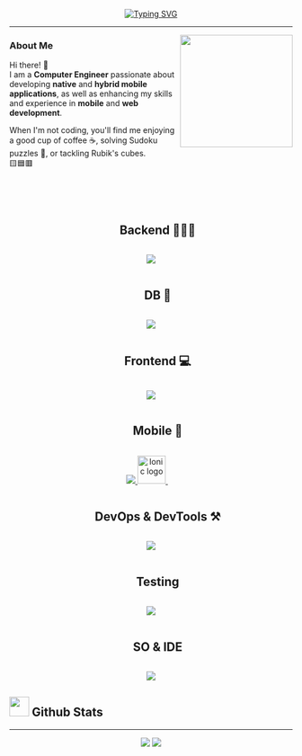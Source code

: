 <p align="center">
<a href="https://git.io/typing-svg"><img src="https://readme-typing-svg.demolab.com?font=Georgia&weight=800&pause=2000&size=33&color=042D5E&width=470&height=100&lines=Hi, I'm+Cesar Palacios+%F0%9F%91%8B" alt="Typing SVG" /></a>
</p>
<hr>
<img align='right' src='https://user-images.githubusercontent.com/5713670/87202985-820dcb80-c2b6-11ea-9f56-7ec461c497c3.gif' width='200"'>

<!--
**Cesarpalaciosr/Cesarpalaciosr** is a ✨ _special_ ✨ repository because its `README.md` (this file) appears on your GitHub profile.

Here are some ideas to get you started:

- 🔭 I’m currently working on ...
- 🌱 I’m currently learning ...
- 👯 I’m looking to collaborate on ...
- 🤔 I’m looking for help with ...
- 💬 Ask me about ...
- 📫 How to reach me: ...
- 😄 Pronouns: ...
- ⚡ Fun fact: ...
-->
<!--h1 without bottom border-->

<div align="left">

### About Me  
Hi there! 👋  
I am a **Computer Engineer** passionate about developing **native** and **hybrid mobile applications**, as well as enhancing my skills and experience in **mobile** and **web development**.  

When I'm not coding, you'll find me enjoying a good cup of coffee ☕, solving Sudoku puzzles 🧩, or tackling Rubik's cubes.  
🟨🟦🟥
</div>

</br>
</br>
<div id="user-content-toc">
  <ul align="center">
    <summary><h2 style="display: inline-block">Backend 👨🏻‍💻</h2></summary>
  </ul>
</div>
<!--tech stack icons-->
<p align="center">
  <a href="https://skillicons.dev">
    <img src="https://skillicons.dev/icons?i=node.js,js,express,firebase,nginx,linux,postman,py,gradle&perline=14" />
  </a>
</p>
<!--h1 without bottom border-->
<div id="user-content-toc">
  <ul align="center">
    <summary><h2 style="display: inline-block">DB 💽</h2></summary>
  </ul>
</div>

<!--tech stack icons-->
<p align="center">
  <a href="https://skillicons.dev">
    <img src="https://skillicons.dev/icons?i=postgres,mongodb,sqlite&perline=14" />
  </a>
</p>
<!--h1 without bottom border-->
<div id="user-content-toc">
  <ul align="center">
    <summary><h2 style="display: inline-block">Frontend 💻</h2></summary>
  </ul>
</div>
<!--tech stack icons-->
<p align="center">
  <a href="https://skillicons.dev">
    <img src="https://skillicons.dev/icons?i=html,css,js,ts,react,angular,materialui,tailwind,sass,bootstrap,styledcomponents,vite,figma&perline=14"/>
  </a>
</p>
<!--h1 without bottom border-->
<div id="user-content-toc">
  <ul align="center">
    <summary><h2 style="display: inline-block">Mobile 📱</h2></summary>
  </ul>
</div>
<!--tech stack icons-->
<p align="center">
  <a href="https://skillicons.dev">
    <img src="https://skillicons.dev/icons?i=flutter,dart,kotlin,js,ts,react&perline=14" />
      <img src="https://cdn.jsdelivr.net/gh/devicons/devicon/icons/ionic/ionic-original-wordmark.svg" height="50" alt="Ionic logo" />
      <img width="14" />
  </a>
</p>
<!--h1 without bottom border-->
<div id="user-content-toc">
  <ul align="center">
    <summary><h2 style="display: inline-block">DevOps & DevTools ⚒</h2></summary>
  </ul>
</div>
<!--tech stack icons-->
<p align="center">
  <a href="https://skillicons.dev">
    <img src="https://skillicons.dev/icons?i=git,github,docker,bash&perline=14" />
  </a>
</p>
<!--h1 without bottom border-->
<div id="user-content-toc">
  <ul align="center">
    <summary><h2 style="display: inline-block">Testing</h2></summary>
  </ul>
</div>
<!--tech stack icons-->
<p align="center">
  <a href="https://skillicons.dev">
    <img src="https://skillicons.dev/icons?i=postman,vitest&perline=14" />
  </a>
</p>
<!--h1 without bottom border-->
<div id="user-content-toc">
  <ul align="center">
    <summary><h2 style="display: inline-block">SO & IDE</h2></summary>
  </ul>
</div>
<!--tech stack icons-->
<p align="center">
  <a href="https://skillicons.dev">
    <img src="https://skillicons.dev/icons?i=vscode,androidstudio,idea,ubuntu,debian,windows&perline=14" />
  </a>
</p>

## <img src="https://media.giphy.com/media/iY8CRBdQXODJSCERIr/giphy.gif" width="35"><b> Github Stats </b>
<hr>
<div align="center">

![](https://github-readme-stats.vercel.app/api?username=Cesarpalaciosr&theme=midnight-purple&hide_border=false&include_all_commits=true&count_private=true) ![](https://github-readme-stats.vercel.app/api/top-langs/?username=Cesarpalaciosr&theme=midnight-purple&hide_border=false&include_all_commits=true&count_private=true&layout=compact)

</div>

